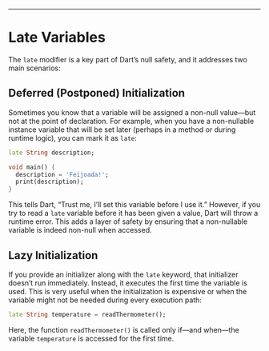 
---
# Late Variables

The `late` modifier is a key part of Dart’s null safety, and it addresses two main scenarios:

## Deferred (Postponed) Initialization

Sometimes you know that a variable will be assigned a non-null value—but not at the point of declaration. For example, when you have a non-nullable instance variable that will be set later (perhaps in a method or during runtime logic), you can mark it as `late`:

```dart
late String description;

void main() {
  description = 'Feijoada!';
  print(description);
}
```

This tells Dart, “Trust me, I’ll set this variable before I use it.” However, if you try to read a `late` variable before it has been given a value, Dart will throw a runtime error. This adds a layer of safety by ensuring that a non-nullable variable is indeed non-null when accessed.

## Lazy Initialization

If you provide an initializer along with the `late` keyword, that initializer doesn’t run immediately. Instead, it executes the first time the variable is used. This is very useful when the initialization is expensive or when the variable might not be needed during every execution path:

```dart
late String temperature = readThermometer();
```

Here, the function `readThermometer()` is called only if—and when—the variable `temperature` is accessed for the first time.